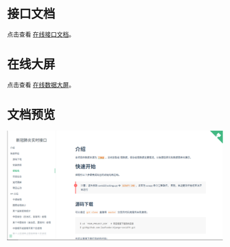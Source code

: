 # 接口文档

点击查看 [在线接口文档](https://blog.leafcoder.cn/django-covid19/)。

# 在线大屏

点击查看 [在线数据大屏](http://111.231.75.86/dashboard)。

# 文档预览

![图片](docs/images/docs.png)
